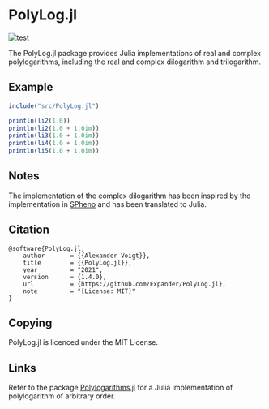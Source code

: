 PolyLog.jl
==========

[![test](https://github.com/Expander/PolyLog.jl/actions/workflows/build.yml/badge.svg)](https://github.com/Expander/PolyLog.jl/actions/workflows/build.yml)

The PolyLog.jl package provides Julia implementations of real and
complex polylogarithms, including the real and complex dilogarithm and
trilogarithm.


Example
-------

```.jl
include("src/PolyLog.jl")

println(li2(1.0))
println(li2(1.0 + 1.0im))
println(li3(1.0 + 1.0im))
println(li4(1.0 + 1.0im))
println(li5(1.0 + 1.0im))
```


Notes
-----

The implementation of the complex dilogarithm has been inspired by the
implementation in [SPheno](https://spheno.hepforge.org) and has been
translated to Julia.


Citation
--------

~~~.bibtex
@software{PolyLog.jl,
    author       = {{Alexander Voigt}},
    title        = {{PolyLog.jl}},
    year         = "2021",
    version      = {1.4.0},
    url          = {https://github.com/Expander/PolyLog.jl},
    note         = "[License: MIT]"
}
~~~


Copying
-------

PolyLog.jl is licenced under the MIT License.


Links
-----

Refer to the package
[Polylogarithms.jl](https://github.com/mroughan/Polylogarithms.jl) for
a Julia implementation of polylogarithm of arbitrary order.
